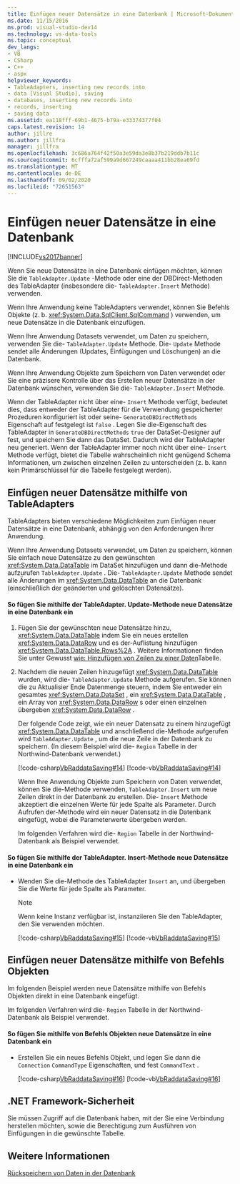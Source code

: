 ```yaml
---
title: Einfügen neuer Datensätze in eine Datenbank | Microsoft-Dokumentation
ms.date: 11/15/2016
ms.prod: visual-studio-dev14
ms.technology: vs-data-tools
ms.topic: conceptual
dev_langs:
- VB
- CSharp
- C++
- aspx
helpviewer_keywords:
- TableAdapters, inserting new records into
- data [Visual Studio], saving
- databases, inserting new records into
- records, inserting
- saving data
ms.assetid: ea118fff-69b1-4675-b79a-e33374377f04
caps.latest.revision: 14
author: jillre
ms.author: jillfra
manager: jillfra
ms.openlocfilehash: 3c686a764f42f50a3e59da3e8b37b219ddb7b11c
ms.sourcegitcommit: 6cfffa72af599a9d667249caaaa411bb28ea69fd
ms.translationtype: MT
ms.contentlocale: de-DE
ms.lasthandoff: 09/02/2020
ms.locfileid: "72651563"
---
```

# <a name="insert-new-records-into-a-database"></a>Einfügen neuer Datensätze in eine Datenbank
[!INCLUDE[vs2017banner](../includes/vs2017banner.md)]

Wenn Sie neue Datensätze in eine Datenbank einfügen möchten, können Sie die `TableAdapter.Update` -Methode oder eine der DBDirect-Methoden des TableAdapter (insbesondere die- `TableAdapter.Insert` Methode) verwenden.

 Wenn Ihre Anwendung keine TableAdapters verwendet, können Sie Befehls Objekte (z. b.  <xref:System.Data.SqlClient.SqlCommand> ) verwenden, um neue Datensätze in die Datenbank einzufügen.

 Wenn Ihre Anwendung Datasets verwendet, um Daten zu speichern, verwenden Sie die- `TableAdapter.Update` Methode. Die- `Update` Methode sendet alle Änderungen (Updates, Einfügungen und Löschungen) an die Datenbank.

 Wenn Ihre Anwendung Objekte zum Speichern von Daten verwendet oder Sie eine präzisere Kontrolle über das Erstellen neuer Datensätze in der Datenbank wünschen, verwenden Sie die- `TableAdapter.Insert` Methode.

 Wenn der TableAdapter nicht über eine- `Insert` Methode verfügt, bedeutet dies, dass entweder der TableAdapter für die Verwendung gespeicherter Prozeduren konfiguriert ist oder seine- `GenerateDBDirectMethods` Eigenschaft auf festgelegt ist `false` . Legen Sie die-Eigenschaft des TableAdapter in `GenerateDBDirectMethods` `true` der DataSet-Designer auf fest, und speichern Sie dann das DataSet. Dadurch wird der TableAdapter neu generiert. Wenn der TableAdapter immer noch nicht über eine- `Insert` Methode verfügt, bietet die Tabelle wahrscheinlich nicht genügend Schema Informationen, um zwischen einzelnen Zeilen zu unterscheiden (z. b. kann kein Primärschlüssel für die Tabelle festgelegt werden).

## <a name="insert-new-records-by-using-tableadapters"></a>Einfügen neuer Datensätze mithilfe von TableAdapters
 TableAdapters bieten verschiedene Möglichkeiten zum Einfügen neuer Datensätze in eine Datenbank, abhängig von den Anforderungen Ihrer Anwendung.

 Wenn Ihre Anwendung Datasets verwendet, um Daten zu speichern, können Sie einfach neue Datensätze zu den gewünschten <xref:System.Data.DataTable> im DataSet hinzufügen und dann die-Methode aufzurufen `TableAdapter.Update` . Die- `TableAdapter.Update` Methode sendet alle Änderungen im <xref:System.Data.DataTable> an die Datenbank (einschließlich der geänderten und gelöschten Datensätze).

#### <a name="to-insert-new-records-into-a-database-by-using-the-tableadapterupdate-method"></a>So fügen Sie mithilfe der TableAdapter. Update-Methode neue Datensätze in eine Datenbank ein

1. Fügen Sie der gewünschten neue Datensätze hinzu, <xref:System.Data.DataTable> indem Sie ein neues erstellen <xref:System.Data.DataRow> und es der-Auflistung hinzufügen <xref:System.Data.DataTable.Rows%2A> . Weitere Informationen finden Sie unter Gewusst [wie: Hinzufügen von Zeilen zu einer Daten](https://msdn.microsoft.com/library/78ebbb43-c402-49cf-81da-0715289487bf)Tabelle.

2. Nachdem die neuen Zeilen hinzugefügt <xref:System.Data.DataTable> wurden, wird die- `TableAdapter.Update` Methode aufgerufen. Sie können die zu Aktualisier Ende Datenmenge steuern, indem Sie entweder ein gesamtes <xref:System.Data.DataSet> , ein <xref:System.Data.DataTable> , ein Array von <xref:System.Data.DataRow> s oder einen einzelnen übergeben <xref:System.Data.DataRow> .

    Der folgende Code zeigt, wie ein neuer Datensatz zu einem hinzugefügt <xref:System.Data.DataTable> und anschließend die-Methode aufgerufen wird `TableAdapter.Update` , um die neue Zeile in der Datenbank zu speichern. (In diesem Beispiel wird die- `Region` Tabelle in der Northwind-Datenbank verwendet.)

    [!code-csharp[VbRaddataSaving#14](../snippets/csharp/VS_Snippets_VBCSharp/VbRaddataSaving/CS/Form5.cs#14)]
    [!code-vb[VbRaddataSaving#14](../snippets/visualbasic/VS_Snippets_VBCSharp/VbRaddataSaving/VB/Form5.vb#14)]

   Wenn Ihre Anwendung Objekte zum Speichern von Daten verwendet, können Sie die-Methode verwenden, `TableAdapter.Insert` um neue Zeilen direkt in der Datenbank zu erstellen. Die- `Insert` Methode akzeptiert die einzelnen Werte für jede Spalte als Parameter. Durch Aufrufen der-Methode wird ein neuer Datensatz in die Datenbank eingefügt, wobei die Parameterwerte übergeben werden.

   Im folgenden Verfahren wird die- `Region` Tabelle in der Northwind-Datenbank als Beispiel verwendet.

#### <a name="to-insert-new-records-into-a-database-by-using-the-tableadapterinsert-method"></a>So fügen Sie mithilfe der TableAdapter. Insert-Methode neue Datensätze in eine Datenbank ein

- Wenden Sie die-Methode des TableAdapter `Insert` an, und übergeben Sie die Werte für jede Spalte als Parameter.

    > [!NOTE]
    > Wenn keine Instanz verfügbar ist, instanziieren Sie den TableAdapter, den Sie verwenden möchten.

     [!code-csharp[VbRaddataSaving#15](../snippets/csharp/VS_Snippets_VBCSharp/VbRaddataSaving/CS/Class1.cs#15)]
     [!code-vb[VbRaddataSaving#15](../snippets/visualbasic/VS_Snippets_VBCSharp/VbRaddataSaving/VB/Class1.vb#15)]

## <a name="insert-new-records-by-using-command-objects"></a>Einfügen neuer Datensätze mithilfe von Befehls Objekten
 Im folgenden Beispiel werden neue Datensätze mithilfe von Befehls Objekten direkt in eine Datenbank eingefügt.

 Im folgenden Verfahren wird die- `Region` Tabelle in der Northwind-Datenbank als Beispiel verwendet.

#### <a name="to-insert-new-records-into-a-database-by-using-command-objects"></a>So fügen Sie mithilfe von Befehls Objekten neue Datensätze in eine Datenbank ein

- Erstellen Sie ein neues Befehls Objekt, und legen Sie dann die `Connection` `CommandType` Eigenschaften, und fest `CommandText` .

     [!code-csharp[VbRaddataSaving#16](../snippets/csharp/VS_Snippets_VBCSharp/VbRaddataSaving/CS/Class1.cs#16)]
     [!code-vb[VbRaddataSaving#16](../snippets/visualbasic/VS_Snippets_VBCSharp/VbRaddataSaving/VB/Class1.vb#16)]

## <a name="net-framework-security"></a>.NET Framework-Sicherheit
 Sie müssen Zugriff auf die Datenbank haben, mit der Sie eine Verbindung herstellen möchten, sowie die Berechtigung zum Ausführen von Einfügungen in die gewünschte Tabelle.

## <a name="see-also"></a>Weitere Informationen
 [Rückspeichern von Daten in der Datenbank](../data-tools/save-data-back-to-the-database.md)
